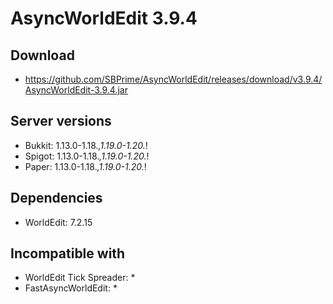 # AsyncWorldEdit 3.9.4

## Download
- https://github.com/SBPrime/AsyncWorldEdit/releases/download/v3.9.4/AsyncWorldEdit-3.9.4.jar

## Server versions
- Bukkit: 1.13.0-1.18.*,1.19.0-1.20.*!
- Spigot: 1.13.0-1.18.*,1.19.0-1.20.*!
- Paper: 1.13.0-1.18.*,1.19.0-1.20.*!

## Dependencies
- WorldEdit: 7.2.15
## Incompatible with
- WorldEdit Tick Spreader: *
- FastAsyncWorldEdit: *
